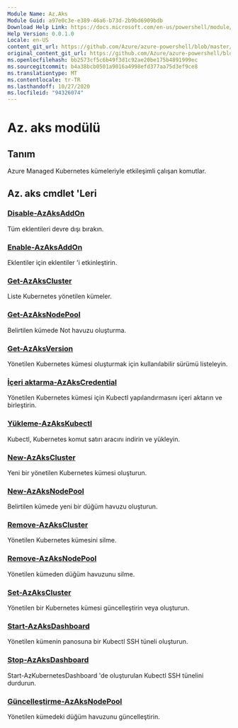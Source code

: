 ```yaml
---
Module Name: Az.Aks
Module Guid: a97e0c3e-e389-46a6-b73d-2b9bd6909bdb
Download Help Link: https://docs.microsoft.com/en-us/powershell/module/az.aks
Help Version: 0.0.1.0
Locale: en-US
content_git_url: https://github.com/Azure/azure-powershell/blob/master/src/Aks/Aks/help/Az.Aks.md
original_content_git_url: https://github.com/Azure/azure-powershell/blob/master/src/Aks/Aks/help/Az.Aks.md
ms.openlocfilehash: bb2573cf5c6b49f3d1c92ae20be175b4891999ec
ms.sourcegitcommit: b4a38bcb0501a9016a4998efd377aa75d3ef9ce8
ms.translationtype: MT
ms.contentlocale: tr-TR
ms.lasthandoff: 10/27/2020
ms.locfileid: "94326074"
---
```

# Az. aks modülü
## Tanım
Azure Managed Kubernetes kümeleriyle etkileşimli çalışan komutlar.

## Az. aks cmdlet 'Leri
### [Disable-AzAksAddOn](Disable-AzAksAddOn.md)
Tüm eklentileri devre dışı bırakın.

### [Enable-AzAksAddOn](Enable-AzAksAddOn.md)
Eklentiler için eklentiler 'i etkinleştirin.

### [Get-AzAksCluster](Get-AzAksCluster.md)
Liste Kubernetes yönetilen kümeler.

### [Get-AzAksNodePool](Get-AzAksNodePool.md)
Belirtilen kümede Not havuzu oluşturma.

### [Get-AzAksVersion](Get-AzAksVersion.md)
Yönetilen Kubernetes kümesi oluşturmak için kullanılabilir sürümü listeleyin.

### [İçeri aktarma-AzAksCredential](Import-AzAksCredential.md)
Yönetilen Kubernetes kümesi için Kubectl yapılandırmasını içeri aktarın ve birleştirin.

### [Yükleme-AzAksKubectl](Install-AzAksKubectl.md)
Kubectl, Kubernetes komut satırı aracını indirin ve yükleyin.

### [New-AzAksCluster](New-AzAksCluster.md)
Yeni bir yönetilen Kubernetes kümesi oluşturun.

### [New-AzAksNodePool](New-AzAksNodePool.md)
Belirtilen kümede yeni bir düğüm havuzu oluşturun.

### [Remove-AzAksCluster](Remove-AzAksCluster.md)
Yönetilen Kubernetes kümesini silme.

### [Remove-AzAksNodePool](Remove-AzAksNodePool.md)
Yönetilen kümeden düğüm havuzunu silme.

### [Set-AzAksCluster](Set-AzAksCluster.md)
Yönetilen bir Kubernetes kümesi güncelleştirin veya oluşturun.

### [Start-AzAksDashboard](Start-AzAksDashboard.md)
Yönetilen kümenin panosuna bir Kubectl SSH tüneli oluşturun.

### [Stop-AzAksDashboard](Stop-AzAksDashboard.md)
Start-AzKubernetesDashboard 'de oluşturulan Kubectl SSH tünelini durdurun.

### [Güncelleştirme-AzAksNodePool](Update-AzAksNodePool.md)
Yönetilen kümedeki düğüm havuzunu güncelleştirin.

